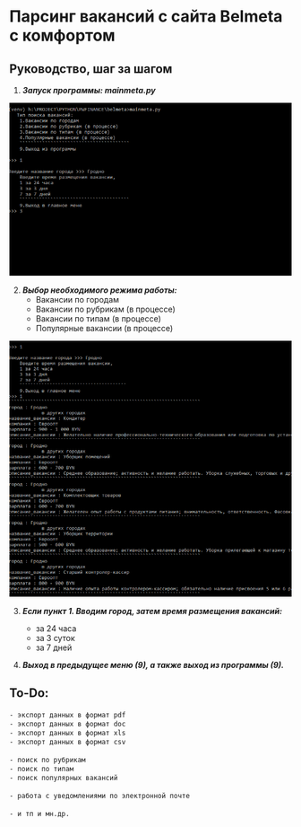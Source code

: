# Парсинг вакансий с сайта Belmeta с комфортом

## Руководство, шаг за шагом

1. ***Запуск программы: mainmeta.py***

<kbd><img src="img/result_1.png" /></kbd>

2. ***Выбор необходимого режима работы:***
	- Вакансии по городам
	- Вакансии по рубрикам (в процессе)
	- Вакансии по типам (в процессе)
	- Популярные вакансии (в процессе)

<kbd><img src="img/result_2.png" /></kbd>

3. ***Если пункт 1. Вводим город, затем время размещения вакансий:***
	- за 24 часа
	- за 3 суток
	- за 7 дней

4. ***Выход в предыдущее меню (9), а также выход из программы (9).***

## To-Do:

	- экспорт данных в формат pdf
	- экспорт данных в формат doc
	- экспорт данных в формат xls
	- экспорт данных в формат csv

	- поиск по рубрикам
	- поиск по типам
	- поиск популярных вакансий

	- работа с уведомлениями по электронной почте

	- и тп и мн.др.


